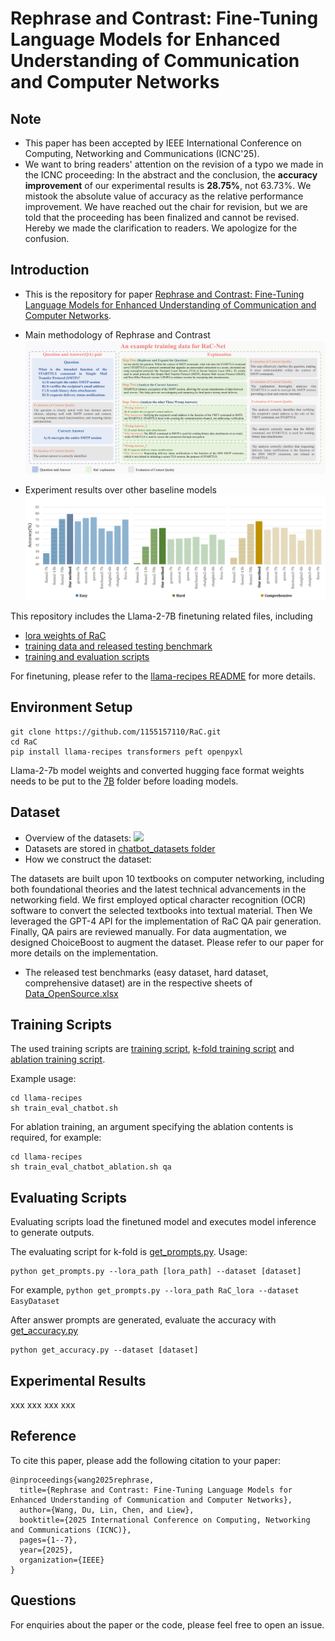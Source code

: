 # Rephrase and Contrast: Fine-Tuning Language Models for Enhanced Understanding of Communication and Computer Networks

## Note

- This paper has been accepted by IEEE International Conference on Computing, Networking and Communications (ICNC'25).
- We want to bring readers' attention on the revision of a typo we made in the ICNC proceeding: In the abstract and the conclusion, the **accuracy improvement** of our experimental results is **28.75%**, not 63.73%. We mistook the absolute value of accuracy as the relative performance improvement. We have reached out the chair for revision, but we are told that the proceeding has been finalized and cannot be revised. Hereby we made the clarification to readers. We apologize for the confusion.


## Introduction

- This is the repository for paper [Rephrase and Contrast: Fine-Tuning Language Models for Enhanced Understanding of Communication and Computer Networks](https://arxiv.org/abs/2409.19007). 

- Main methodology of Rephrase and Contrast
![](figures/main_figure.png)

- Experiment results over other baseline models
![](figures/baseline_experiment_results.jpg)

This repository includes the Llama-2-7B finetuning related files, including
- [lora weights of RaC](llama-2-7b/RaC_lora)
- [training data and released testing benchmark](#dataset)
- [training and evaluation scripts](#training-scripts)

For finetuning, please refer to the [llama-recipes README](llama-recipes/README.md) for more details.

## Environment Setup
```
git clone https://github.com/1155157110/RaC.git
cd RaC
pip install llama-recipes transformers peft openpyxl
```

Llama-2-7b model weights and converted hugging face format weights needs to be put to the [7B](llama-2-7b/7B) folder before loading models.

## Dataset
- Overview of the datasets:
![](figures/datasets.png)
- Datasets are stored in [chatbot_datasets folder](llama-2-7b/chatbot_datasets)
- How we construct the dataset:

The datasets are built upon 10 textbooks on computer networking, including both foundational theories and the latest technical advancements in the networking field. We first employed optical character recognition (OCR) software to convert the selected textbooks into textual material. Then We leveraged the GPT-4 API for
the implementation of RaC QA pair generation. Finally, QA pairs are reviewed manually. For data augmentation, we designed ChoiceBoost to augment the dataset. Please refer to our paper for more details on the implementation.
- The released test benchmarks (easy dataset, hard dataset, comprehensive dataset) are in the respective sheets of [Data_OpenSource.xlsx](llama-2-7b/chatbot_datasets/Data_OpenSource.xlsx)

## Training Scripts
The used training scripts are [training script](llama-recipes/train_eval_chatbot.sh), [k-fold training script](llama-recipes/train_eval_chatbot_kfold.sh) and [ablation training script](llama-recipes/train_eval_chatbot_ablation.sh).

Example usage:
```
cd llama-recipes
sh train_eval_chatbot.sh
```
For ablation training, an argument specifying the ablation contents is required, for example:
```
cd llama-recipes
sh train_eval_chatbot_ablation.sh qa
```

## Evaluating Scripts
Evaluating scripts load the finetuned model and executes model inference to generate outputs.

The evaluating script for k-fold is [get_prompts.py](llama-2-7b/get_prompts.py). Usage:
```
python get_prompts.py --lora_path [lora_path] --dataset [dataset]
```
For example, ``python get_prompts.py --lora_path RaC_lora --dataset EasyDataset``

After answer prompts are generated, evaluate the accuracy with [get_accuracy.py](llama-2-7b/get_accuracy.py)
```
python get_accuracy.py --dataset [dataset]
```

## Experimental Results
xxx
xxx
xxx
xxx

## Reference
To cite this paper, please add the following citation to your paper:
```
@inproceedings{wang2025rephrase,
  title={Rephrase and Contrast: Fine-Tuning Language Models for Enhanced Understanding of Communication and Computer Networks},
  author={Wang, Du, Lin, Chen, and Liew},
  booktitle={2025 International Conference on Computing, Networking and Communications (ICNC)},
  pages={1--7},
  year={2025},
  organization={IEEE}
}
```

## Questions
For enquiries about the paper or the code, please feel free to open an issue.
